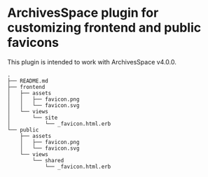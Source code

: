 # ArchivesSpace plugin for customizing frontend and public favicons

This plugin is intended to work with ArchivesSpace v4.0.0.

```
.
├── README.md
├── frontend
│   ├── assets
│   │   ├── favicon.png
│   │   └── favicon.svg
│   └── views
│       └── site
│           └── _favicon.html.erb
└── public
    ├── assets
    │   ├── favicon.png
    │   └── favicon.svg
    └── views
        └── shared
            └── _favicon.html.erb
```
